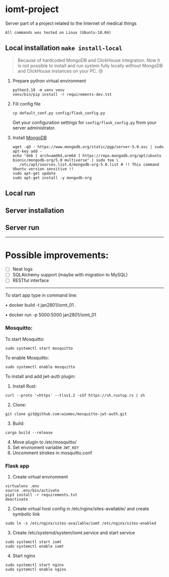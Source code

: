 # iomt-project
Server part of a project related to the Internet of medical things

    All commands was tested on Linux (Ubuntu-18.04)
## Local installation `make install-local`
> Because of hardcoded MongoDB and ClickHouse integration. 
> Now it is not possible to install and run system fully locally 
> without MongoDB and ClickHouse instances on your PC. 😢 
1. Prepare python virtual environment
   ```shell
   python3.10 -m venv venv
   venv/bin/pip install -r requirements-dev.txt
   ```
2. Fill config file
   ```shell
   cp default_conf.py config/flask_config.py
   ```
   Get your configuration settings for `config/flask_config.py` from your server administrator.

[comment]: <> (2. Install [ClickHouse]&#40;https://clickhouse.com/docs/en/getting-started/install/&#41;)
[comment]: <> (   > **Note**: ClickHouse uses about 1 gigabyte disk space. )
[comment]: <> (   > If you don't want to download ClickHouse write your server )
[comment]: <> (   > data for ClickHouse in config file.)
[comment]: <> (   ```shell)
[comment]: <> (    sudo apt-get install -y apt-transport-https ca-certificates dirmngr)
[comment]: <> (    sudo apt-key adv --keyserver hkp://keyserver.ubuntu.com:80 --recv 8919F6BD2B48D754)
[comment]: <> (    echo "deb https://packages.clickhouse.com/deb stable main" | sudo tee \ )
[comment]: <> (        /etc/apt/sources.list.d/clickhouse.list)
[comment]: <> (    sudo apt-get update)
[comment]: <> (    sudo apt-get install -y clickhouse-server clickhouse-client)
[comment]: <> (    ```)

3. Install [MongoDB](https://www.mongodb.com/docs/upcoming/tutorial/install-mongodb-on-ubuntu/)
   ```shell
   wget -qO - https://www.mongodb.org/static/pgp/server-5.0.asc | sudo apt-key add -
   echo "deb [ arch=amd64,arm64 ] https://repo.mongodb.org/apt/ubuntu bionic/mongodb-org/5.0 multiverse" | sudo tee \
      /etc/apt/sources.list.d/mongodb-org-5.0.list # !! This command Ubuntu version sensitive !!
   sudo apt-get update
   sudo apt-get install -y mongodb-org
   ```

## Local run

## Server installation

## Server run

--------------------------------

# Possible improvements:
- [ ] Neat logs
- [ ] SQLAlchemy support (maybe with migration to MySQL)
- [ ] RESTful interface

--------------------------------

To start app type in command line:

 • docker build -t jan2801/iomt_01 .
 
 • docker run -p 5000:5000 jan2801/iomt_01

### Mosquitto:

To start Mosquitto:
```
sudo systemctl start mosquitto 
```
To enable Mosquitto:
```
sudo systemctl enable mosquitto
```
To install and add jwt-auth plugin: 

1. Install Rust:
```
curl --proto '=https' --tlsv1.2 -sSf https://sh.rustup.rs | sh
```
2. Clone:
```
git clone git@github.com:wiomoc/mosquitto-jwt-auth.git
```
3. Build:
```
cargo build --release
```
4. Move plugin to /etc/mosquitto/
5. Set enviroment variable ```JWT_KEY```
6. Uncomment strokes in mosquitto.conf

### Flask app

1. Create virtual environment
```
virtualenv .env
source .env/bin/activate
pip3 install -r requirements.txt
deactivate
```
2. Create virtual host config in /etc/nginx/sites-available/ and create symbolic link
```
sudo ln -s /etc/nginx/sites-available/iomt /etc/nginx/sites-enabled
```
3. Create /etc/systemd/system/iomt.service and start service
```
sudo systemctl start iomt
sudo systemctl enable iomt
```
4. Start nginx
```
sudo systemctl start nginx
sudo systemctl enable nginx
```
